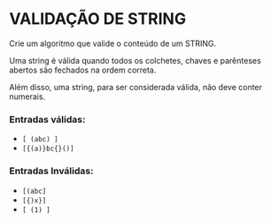 # VALIDAÇÃO DE STRING

Crie um algoritmo que valide o conteúdo de um STRING.

Uma string é válida quando todos os colchetes, chaves e parênteses abertos são fechados na ordem correta.

Além disso, uma string, para ser considerada válida, não deve conter numerais.



### Entradas válidas:
- `[ (abc) ]`
- `[{(a)}bc{}()]`


### Entradas Inválidas:
- `[(abc]`
- `[{)x}]`
- `[ (1) ]`

